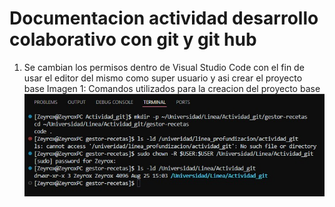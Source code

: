 # Documentacion actividad desarrollo colaborativo con git y git hub

1. Se cambian los permisos dentro de Visual Studio Code con el fin de usar el editor del mismo como super usuario y asi crear el proyecto base
Imagen 1: Comandos utilizados para la creacion del proyecto base
![Comandos utilizados para la creación del proyecto base](./imagenes/permisos.jpeg)
